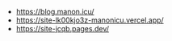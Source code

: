 - https://blog.manon.icu/
- https://site-lk00kjo3z-manonicu.vercel.app/
- https://site-jcqb.pages.dev/
